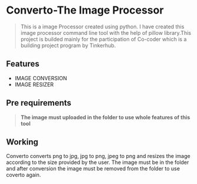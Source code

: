 # Converto-The Image Processor
> This is a image Processor created using python. I have created this image processor command line tool with the help of pillow library.This project is builded mainly for the participation of Co-coder which is a building project program by Tinkerhub.

## Features
* IMAGE CONVERSION
* IMAGE RESIZER
## Pre requirements
> **The image must uploaded in the folder to use whole features of this tool**

## Working
Converto converts png to jpg, jpg to png, jpeg to png and resizes the image according to the size provided by the user.
The image must be in the folder and after conversion the image must be removed from the folder to use  coverto again.

